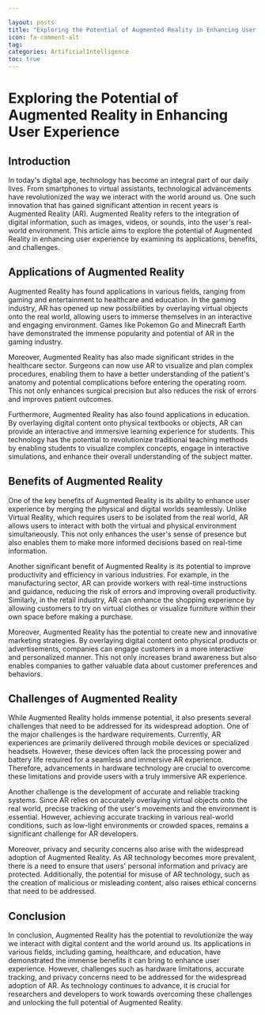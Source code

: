 ```yaml
---

layout: posts
title: "Exploring the Potential of Augmented Reality in Enhancing User Experience"
icon: fa-comment-alt
tag:      
categories: ArtificialIntelligence
toc: true
---
```




# Exploring the Potential of Augmented Reality in Enhancing User Experience

## Introduction

In today's digital age, technology has become an integral part of our daily lives. From smartphones to virtual assistants, technological advancements have revolutionized the way we interact with the world around us. One such innovation that has gained significant attention in recent years is Augmented Reality (AR). Augmented Reality refers to the integration of digital information, such as images, videos, or sounds, into the user's real-world environment. This article aims to explore the potential of Augmented Reality in enhancing user experience by examining its applications, benefits, and challenges.

## Applications of Augmented Reality

Augmented Reality has found applications in various fields, ranging from gaming and entertainment to healthcare and education. In the gaming industry, AR has opened up new possibilities by overlaying virtual objects onto the real world, allowing users to immerse themselves in an interactive and engaging environment. Games like Pokemon Go and Minecraft Earth have demonstrated the immense popularity and potential of AR in the gaming industry.

Moreover, Augmented Reality has also made significant strides in the healthcare sector. Surgeons can now use AR to visualize and plan complex procedures, enabling them to have a better understanding of the patient's anatomy and potential complications before entering the operating room. This not only enhances surgical precision but also reduces the risk of errors and improves patient outcomes.

Furthermore, Augmented Reality has also found applications in education. By overlaying digital content onto physical textbooks or objects, AR can provide an interactive and immersive learning experience for students. This technology has the potential to revolutionize traditional teaching methods by enabling students to visualize complex concepts, engage in interactive simulations, and enhance their overall understanding of the subject matter.

## Benefits of Augmented Reality

One of the key benefits of Augmented Reality is its ability to enhance user experience by merging the physical and digital worlds seamlessly. Unlike Virtual Reality, which requires users to be isolated from the real world, AR allows users to interact with both the virtual and physical environment simultaneously. This not only enhances the user's sense of presence but also enables them to make more informed decisions based on real-time information.

Another significant benefit of Augmented Reality is its potential to improve productivity and efficiency in various industries. For example, in the manufacturing sector, AR can provide workers with real-time instructions and guidance, reducing the risk of errors and improving overall productivity. Similarly, in the retail industry, AR can enhance the shopping experience by allowing customers to try on virtual clothes or visualize furniture within their own space before making a purchase.

Moreover, Augmented Reality has the potential to create new and innovative marketing strategies. By overlaying digital content onto physical products or advertisements, companies can engage customers in a more interactive and personalized manner. This not only increases brand awareness but also enables companies to gather valuable data about customer preferences and behaviors.

## Challenges of Augmented Reality

While Augmented Reality holds immense potential, it also presents several challenges that need to be addressed for its widespread adoption. One of the major challenges is the hardware requirements. Currently, AR experiences are primarily delivered through mobile devices or specialized headsets. However, these devices often lack the processing power and battery life required for a seamless and immersive AR experience. Therefore, advancements in hardware technology are crucial to overcome these limitations and provide users with a truly immersive AR experience.

Another challenge is the development of accurate and reliable tracking systems. Since AR relies on accurately overlaying virtual objects onto the real world, precise tracking of the user's movements and the environment is essential. However, achieving accurate tracking in various real-world conditions, such as low-light environments or crowded spaces, remains a significant challenge for AR developers.

Moreover, privacy and security concerns also arise with the widespread adoption of Augmented Reality. As AR technology becomes more prevalent, there is a need to ensure that users' personal information and privacy are protected. Additionally, the potential for misuse of AR technology, such as the creation of malicious or misleading content, also raises ethical concerns that need to be addressed.

## Conclusion

In conclusion, Augmented Reality has the potential to revolutionize the way we interact with digital content and the world around us. Its applications in various fields, including gaming, healthcare, and education, have demonstrated the immense benefits it can bring to enhance user experience. However, challenges such as hardware limitations, accurate tracking, and privacy concerns need to be addressed for the widespread adoption of AR. As technology continues to advance, it is crucial for researchers and developers to work towards overcoming these challenges and unlocking the full potential of Augmented Reality.